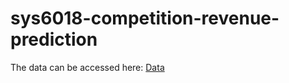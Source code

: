 # sys6018-competition-revenue-prediction

The data can be accessed here: [Data](https://www.kaggle.com/c/ga-customer-revenue-prediction/data)
  

